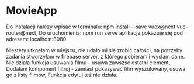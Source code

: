 # MovieApp

Do instalacji nalezy wpisać w terminalu: 
npm install --save vuex@next vue-router@next, 
Do uruchomienia:
npm run serve
aplikacja pokazuje się pod adresem:
localhost:8080

Niestety utknęłam w miejscu, nie udało mi się zrobić całości, na potrzeby zadania stworzyłam w firebase server, z którego pobieram i wysłam dane. 
Nie działa funkcja usuwania filmu - usuwa zawszse ostatni element, 
Dodałam komponent filtruj - zamiast pokazywać film wyszukiwany, usuwa go z listy filmów,
Funkcja edytuj też nie działa.
